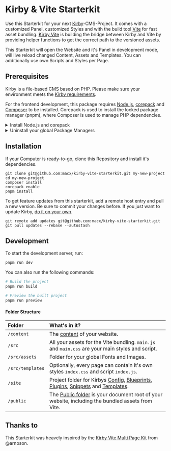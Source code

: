# Kirby & Vite Starterkit

Use this Starterkit for your next [Kirby](https://getkirby.com/)-CMS-Project. It comes with a customized Panel, customized Styles and with the build tool [Vite](https://vitejs.dev/) for fast asset bundling. [Kirby Vite](https://github.com/arnoson/kirby-vite) is building the bridge between Kirby and Vite by providing helper functions to get the correct path to the versioned assets.

This Starterkit will open the Website and it's Panel in development mode, will live reload changed Content, Assets and Templates. You can additionally use own Scripts and Styles per Page.

## Prerequisites

Kirby is a file-based CMS based on PHP. Please make sure your environment meets the [Kirby requirements](https://getkirby.com/docs/guide/quickstart#requirements).

For the frontend development, this package requires [Node.js](https://nodejs.org/en/download/), [corepack](https://github.com/nodejs/corepack) and [Composer](https://getcomposer.org/download/) to be installed. Corepack is used to install the locked package manager (pnpm), where Composer is used to manage PHP dependencies.

<details>
  <summary>Install Node.js and corepack</summary>

Follow the official installation guide of [Node.js](https://nodejs.org/en/download/) and be sure to choose the LTS version. If your Node.js is higher than the LTS version, you need to "downgrade" it.

Corepack is shipped with Node.js until version 25 and is enabled by default.

</details>

<details>
  <summary>Uninstall your global Package Managers</summary>

You need to uninstall your global Yarn and pnpm binaries to avoid conflicts with corepack.

```shell
npm uninstall -g yarn pnpm
```

</details>

## Installation

If your Computer is ready-to-go, clone this Repository and install it's dependencies.

```shell
git clone git@github.com:macx/kirby-vite-starterkit.git my-new-project
cd my-new-project
composer install
corepack enable
pnpm install
```

To get feature updates from this starterkit, add a remote host entry and pull a new version. Be sure to commit your changes before. If you just want to update Kirby, [do it on your own](https://getkirby.com/docs/cookbook/setup/composer#updating-kirby).

```shell
git remote add updates git@github.com:macx/kirby-vite-starterkit.git
git pull updates --rebase --autostash
```

## Development

To start the development server, run:

```sh
pnpm run dev
```

You can also run the following commands:

```sh
# Build the project
pnpm run build

# Preview the built project
pnpm run preview
```

#### Folder Structure

<!-- prettier-ignore -->
| Folder | What's in it? |
| :-- | :--  |
| `/content` | The [content](https://getkirby.com/docs/guide/tour#where-the-content-lives) of  your  website. |
| `/src` | All your assets for the Vite bundling. `main.js` and `main.css` are your main styles and script. |
| `/src/assets` | Folder for your global Fonts and Images. |
| `/src/templates` | Optionally, every page can contain it's own styles `index.css` and script `index.js`. |
| `/site` | Project folder for Kirbys [Config](https://getkirby.com/docs/guide/configuration), [Blueprints](https://getkirby.com/docs/guide/blueprints/introduction), [Plugins](https://getkirby.com/docs/guide/plugins/plugin-basics), [Snippets](https://getkirby.com/docs/guide/templates/snippets) and [Templates](https://getkirby.com/docs/guide/templates/basics). |
| `/public` | The [Public folder](https://getkirby.com/docs/guide/configuration#custom-folder-setup__public-folder-setup) is your document root of your website, including the bundled assets from Vite. |

## Thanks to

This Starterkit was heavely inspired by the [Kirby Vite Multi Page Kit](https://github.com/arnoson/kirby-vite-multi-page-kit) from @arnoson.
